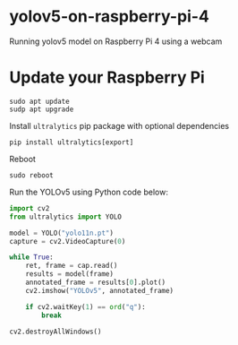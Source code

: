 # yolov5-on-raspberry-pi-4
Running yolov5 model on Raspberry Pi 4 using a webcam

# Update your Raspberry Pi
```
sudo apt update
sudp apt upgrade
```
Install `ultralytics` pip package with optional dependencies
```
pip install ultralytics[export]
```
Reboot
```
sudo reboot
```

Run the YOLOv5 using Python code below:
```python
import cv2
from ultralytics import YOLO

model = YOLO("yolo11n.pt")
capture = cv2.VideoCapture(0)

while True:
    ret, frame = cap.read()
    results = model(frame)
    annotated_frame = results[0].plot()
    cv2.imshow("YOLOv5", annotated_frame)

    if cv2.waitKey(1) == ord("q"):
        break

cv2.destroyAllWindows()
```

